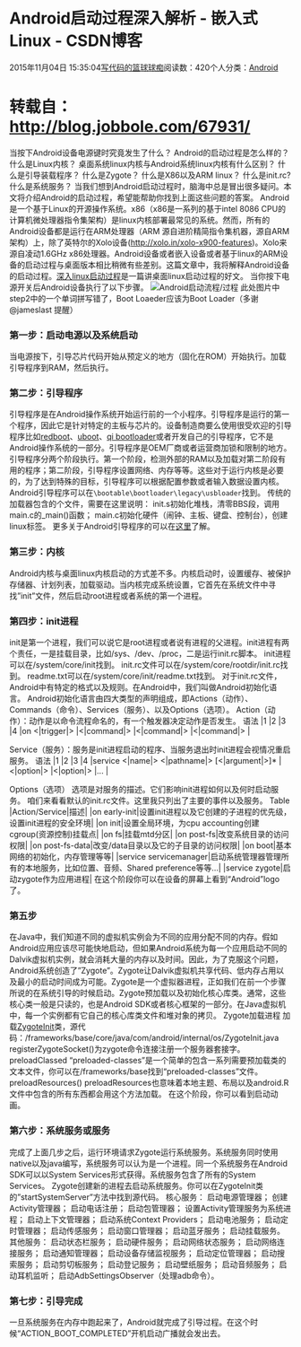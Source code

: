 
# Android启动过程深入解析 - 嵌入式Linux - CSDN博客

2015年11月04日 15:35:04[写代码的篮球球痴](https://me.csdn.net/weiqifa0)阅读数：420个人分类：[Android																](https://blog.csdn.net/weiqifa0/article/category/1752017)



# 转载自：http://blog.jobbole.com/67931/
当按下Android设备电源键时究竟发生了什么？
Android的启动过程是怎么样的？
什么是Linux内核？
桌面系统linux内核与Android系统linux内核有什么区别？
什么是引导装载程序？
什么是Zygote？
什么是X86以及ARM linux？
什么是init.rc?
什么是系统服务？
当我们想到Android启动过程时，脑海中总是冒出很多疑问。本文将介绍Android的启动过程，希望能帮助你找到上面这些问题的答案。
Android是一个基于Linux的开源操作系统。x86（x86是一系列的基于intel 8086 CPU的计算机微处理器指令集架构）是linux内核部署最常见的系统。然而，所有的Android设备都是运行在ARM处理器（ARM 源自进阶精简指令集机器，源自ARM架构）上，除了英特尔的Xolo设备(http://xolo.in/xolo-x900-features)。Xolo来源自凌动1.6GHz x86处理器。Android设备或者嵌入设备或者基于linux的ARM设备的启动过程与桌面版本相比稍微有些差别。这篇文章中，我将解释Android设备的启动过程。[深入linux启动过程](http://www.ibm.com/developerworks/linux/library/l-linuxboot/)是一篇讲桌面linux启动过程的好文。
当你按下电源开关后Android设备执行了以下步骤。
![Android启动流程/过程](http://jbcdn2.b0.upaiyun.com/2014/06/e516252bdb5ae1c1798ec9507a060f19.png)
此处图片中step2中的一个单词拼写错了，Boot Loaeder应该为Boot Loader（多谢@jameslast 提醒）
### 第一步：启动电源以及系统启动
当电源按下，引导芯片代码开始从预定义的地方（固化在ROM）开始执行。加载引导程序到RAM，然后执行。
### 第二步：引导程序
引导程序是在Android操作系统开始运行前的一个小程序。引导程序是运行的第一个程序，因此它是针对特定的主板与芯片的。设备制造商要么使用很受欢迎的引导程序比如[redboot](http://ecos.sourceware.org/redboot/)、[uboot](http://www.denx.de/wiki/U-Boot)、[qi
 bootloader](http://wiki.openmoko.org/wiki/Qi)或者开发自己的引导程序，它不是Android操作系统的一部分。引导程序是OEM厂商或者运营商加锁和限制的地方。
引导程序分两个阶段执行。第一个阶段，检测外部的RAM以及加载对第二阶段有用的程序；第二阶段，引导程序设置网络、内存等等。这些对于运行内核是必要的，为了达到特殊的目标，引导程序可以根据配置参数或者输入数据设置内核。
Android引导程序可以在`\bootable\bootloader\legacy\usbloader`找到。
传统的加载器包含的个文件，需要在这里说明：
init.s初始化堆栈，清零BBS段，调用main.c的_main()函数；
main.c初始化硬件（闹钟、主板、键盘、控制台），创建linux标签。
更多关于Android引导程序的可以在[这里](https://motorola-global-portal.custhelp.com/app/answers/detail/a_id/86208/~/bootloader-frequently-asked-questions)了解。
### 第三步：内核
Android内核与桌面linux内核启动的方式差不多。内核启动时，设置缓存、被保护存储器、计划列表，加载驱动。当内核完成系统设置，它首先在系统文件中寻找”init”文件，然后启动root进程或者系统的第一个进程。
### 第四步：init进程
init是第一个进程，我们可以说它是root进程或者说有进程的父进程。init进程有两个责任，一是挂载目录，比如/sys、/dev、/proc，二是运行init.rc脚本。
init进程可以在/system/core/init找到。
init.rc文件可以在/system/core/rootdir/init.rc找到。
readme.txt可以在/system/core/init/readme.txt找到。
对于init.rc文件，Android中有特定的格式以及规则。在Android中，我们叫做Android初始化语言。
Android初始化语言由四大类型的声明组成，即Actions（动作）、Commands（命令）、Services（服务）、以及Options（选项）。
Action（动作）：动作是以命令流程命名的，有一个触发器决定动作是否发生。
语法
|1
|2
|3
|4
|on <|trigger|>
|<|command|>
|<|command|>
|<|command|>
|

Service（服务）：服务是init进程启动的程序、当服务退出时init进程会视情况重启服务。
语法
|1
|2
|3
|4
|service <|name|> <|pathname|> [<|argument|>]*
|<|option|>
|<|option|>
|...
|

Options（选项）
选项是对服务的描述。它们影响init进程如何以及何时启动服务。
咱们来看看默认的init.rc文件。这里我只列出了主要的事件以及服务。
Table
|Action/Service|描述|
|on early-init|设置init进程以及它创建的子进程的优先级，设置init进程的安全环境|
|on init|设置全局环境，为cpu accounting创建cgroup(资源控制)挂载点|
|on fs|挂载mtd分区|
|on post-fs|改变系统目录的访问权限|
|on post-fs-data|改变/data目录以及它的子目录的访问权限|
|on boot|基本网络的初始化，内存管理等等|
|service servicemanager|启动系统管理器管理所有的本地服务，比如位置、音频、Shared preference等等…|
|service zygote|启动zygote作为应用进程|
在这个阶段你可以在设备的屏幕上看到“Android”logo了。
### 第五步
在Java中，我们知道不同的虚拟机实例会为不同的应用分配不同的内存。假如Android应用应该尽可能快地启动，但如果Android系统为每一个应用启动不同的Dalvik虚拟机实例，就会消耗大量的内存以及时间。因此，为了克服这个问题，Android系统创造了”Zygote”。Zygote让Dalvik虚拟机共享代码、低内存占用以及最小的启动时间成为可能。Zygote是一个虚拟器进程，正如我们在前一个步骤所说的在系统引导的时候启动。Zygote预加载以及初始化核心库类。通常，这些核心类一般是只读的，也是Android
 SDK或者核心框架的一部分。在Java虚拟机中，每一个实例都有它自己的核心库类文件和堆对象的拷贝。
Zygote加载进程
加载[ZygoteInit](http://grepcode.com/file/repository.grepcode.com/java/ext/com.google.android/android/2.2_r1.1/com/android/internal/os/ZygoteInit.java)类，源代码：/frameworks/base/core/java/com/android/internal/os/ZygoteInit.java
registerZygoteSocket()为zygote命令连接注册一个服务器套接字。
preloadClassed “preloaded-classes”是一个简单的包含一系列需要预加载类的文本文件，你可以在<Android Source>/frameworks/base找到“preloaded-classes”文件。
preloadResources() preloadResources也意味着本地主题、布局以及android.R文件中包含的所有东西都会用这个方法加载。
在这个阶段，你可以看到启动动画。
### 第六步：系统服务或服务
完成了上面几步之后，运行环境请求Zygote运行系统服务。系统服务同时使用native以及java编写，系统服务可以认为是一个进程。同一个系统服务在Android SDK可以以System Services形式获得。系统服务包含了所有的System Services。
Zygote创建新的进程去启动系统服务。你可以在ZygoteInit类的”startSystemServer”方法中找到源代码。
核心服务：
启动电源管理器；
创建Activity管理器；
启动电话注册；
启动包管理器；
设置Activity管理服务为系统进程；
启动上下文管理器；
启动系统Context Providers；
启动电池服务；
启动定时管理器；
启动传感服务；
启动窗口管理器；
启动蓝牙服务；
启动挂载服务。
其他服务：
启动状态栏服务；
启动硬件服务；
启动网络状态服务；
启动网络连接服务；
启动通知管理器；
启动设备存储监视服务；
启动定位管理器；
启动搜索服务；
启动剪切板服务；
启动登记服务；
启动壁纸服务；
启动音频服务；
启动耳机监听；
启动AdbSettingsObserver（处理adb命令）。
### 第七步：引导完成
一旦系统服务在内存中跑起来了，Android就完成了引导过程。在这个时候“ACTION_BOOT_COMPLETED”开机启动广播就会发出去。

